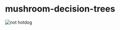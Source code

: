# mushroom-decision-trees

![not hotdog](https://www.mariowiki.com/images/c/c8/MPTT100_Item_PoisonMushroom.png "not hotdog")
